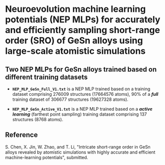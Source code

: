 # Neuroevolution machine learning potentials (NEP MLPs) for accurately and efficiently sampling short-range order (SRO) of GeSn alloys using large-scale atomistic simulations

## Two NEP MLPs for GeSn alloys trained based on different training datasets

* **`NEP_MLP_GeSn_Full_V1.txt`** is a NEP MLP trained based on a training dataset comprising 276009 structures (17664576 atoms), 90% of a ***full*** training dataset of 306677 structures (19627328 atoms).

* **`NEP_MLP_GeSn_Active_V1.txt`** is a NEP MLP trained based on a ***active learning*** (farthest point sampling) training dataset comprising 137 structures (8768 atoms).

## Reference
S. Chen, X. Jin, W. Zhao, and T. Li, "Intricate short-range order in GeSn alloys revealed by atomistic simulations with highly accurate and efficient machine-learning potentials", submitted.
